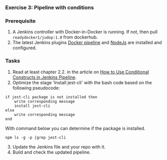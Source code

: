 ### Exercise 3: Pipeline with conditions
###  Prerequisite
1. A Jenkins controller with Docker-in-Docker is running. 
If not, then pull ```readydocker1/judop:1.0``` from dockerhub.
2. The latest Jenkins plugins [Docker pipeline](https://plugins.jenkins.io/docker-workflow/) and 
[NodeJs](https://plugins.jenkins.io/nodejs/) are installed and configured.
### Tasks
1. Read at least chapter 2.2. in the article on [How to Use Conditional Constructs in Jenkins Pipeline](https://www.baeldung.com/linux/jenkins-conditional-constructs).
2. Optimize the stage 'Install jest-cli' with the bash code based on the following pseudocode:
```
if jest-cli package is not installed then
    write corresponding message 
    install jest-cli
else 
    write corresponding message
end
```    
With command below you can determine if the package is installed.
```
npm ls -g -p |grep jest-cli
```
3. Update the Jenkins file and your repo with it.
4. Build and check the updated pipeline.


